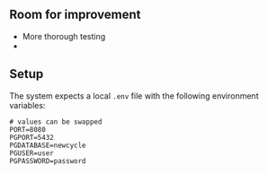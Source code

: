 ## Room for improvement
* More thorough testing 
* 

## Setup 
The system expects a local `.env` file with the following environment variables: 
```
# values can be swapped 
PORT=8080 
PGPORT=5432 
PGDATABASE=newcycle 
PGUSER=user 
PGPASSWORD=password 
```